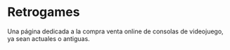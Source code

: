 # Retrogames
Una página dedicada a la compra venta online de consolas de videojuego, ya sean actuales o antiguas.
